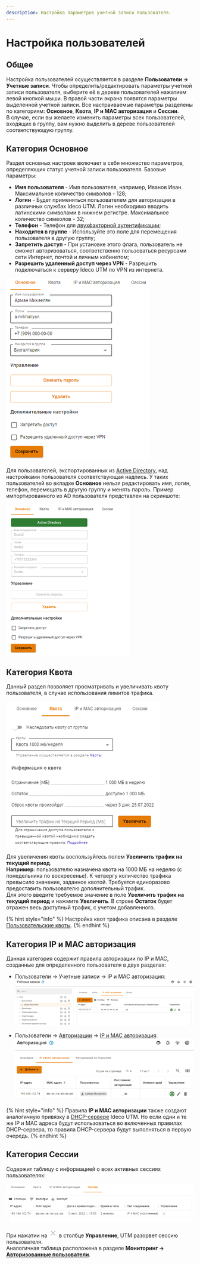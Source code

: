 ```yaml
---
description: Настройка параметров учетной записи пользователя.
---
```


# Настройка пользователей

## Общее

Настройка пользователей осуществляется в разделе **Пользователи -> Учетные записи**. Чтобы определить/редактировать параметры учетной записи пользователя, выберите её в дереве пользователей нажатием левой кнопкой мыши. В правой части экрана появятся параметры выделенной учетной записи. Все настраиваемые параметры разделены по категориям: **Основное**, **Квота**, **IP и MAC авторизация** и **Сессии**. \
В случае, если вы желаете изменить параметры всех пользователей, входящих в группу, вам нужно выделить в дереве пользователей соответствующую группу. 

## Категория Основное

Раздел основных настроек включает в себя множество параметров, определяющих статус учетной записи пользователя. Базовые параметры:

* **Имя пользователя** - Имя пользователя, например, Иванов Иван. Максимальное количество символов - 128;
* **Логин** - Будет применяться пользователем для авторизации в различных службах Ideco UTM. Логин необходимо вводить латинскими символами в нижнем регистре. Максимальное количество символов - 32;
* **Телефон** - Телефон для [двухфакторной аутентификации](../two-factor-authentication.md);
* **Находится в группе** - Используйте это поле для перемещения пользователя в другую группу;
* **Запретить доступ** - При установке этого флага, пользователь не сможет авторизоваться, соответственно пользоваться ресурсами сети Интернет, почтой и личным кабинетом;
* **Разрешить удаленный доступ через VPN** - Разрешить подключаться к серверу Ideco UTM по VPN из интернета.

![](../../../.gitbook/assets/userform.png)

Для пользователей, экспортированных из [Active Directory](../active-directory/README.md), над настройками пользователя соответствующая надпись. У таких пользователей во вкладке **Основное** нельзя редактировать имя, логин, телефон, перемещать в другую группу и менять пароль. Пример импортированного из AD пользователя представлен на скриншоте: 

![adbased.png](../../../.gitbook/assets/userform1.png)

## Категория Квота

Данный раздел позволяет просматривать и увеличивать квоту пользователя, в случае использования лимитов трафика. 

![](../../../.gitbook/assets/quota.png)

Для увеличения квоты воспользуйтесь полем **Увеличить трафик на текущий период**. \
**Например**: пользователю назначена квота на 1000 МБ на неделю (с понедельника по воскресенье). К четвергу количество трафика превысило значение, заданное квотой. Требуется единоразово предоставить пользователю дополнительный трафик. \
Для этого введите требуемое значение в поле **Увеличить трафик на текущий период** и нажмите **Увеличить**. В строке **Остаток** будет отражен весь доступный трафик, с учетом добавленного.

{% hint style="info" %}
Настройка квот трафика описана в разделе [Пользовательские квоты](../../access-rules/quotas.md#nastroika-polzovatelya-i-gruppy).
{% endhint %}

## Категория IP и MAC авторизация

Данная категория содержит правила авторизации по IP и MAC, созданные для определенного пользователя в двух разделах:

* Пользователи -> Учетные записи -> IP и MAC авторизация:
  ![](../../../.gitbook/assets/userform2.png)

* Пользователи -> [Авторизации](../authorization/README.md) -> [IP и MAC авторизация](../authorization/ip-and-mac-authorization/README.md):
 ![](../../../.gitbook/assets/userform3.png)


{% hint style="info" %}
Правила **IP и MAC авторизации** также создают аналогичную привязку в [DHCP-сервере](../../services/dhcp.md) Ideco UTM. Но если одни и те же IP и MAC адреса будут использоваться во включенных правилах DHCP-сервера, то правила DHCP-сервера будут выполняться в первую очередь.
{% endhint %}

## Категория Сессии

Содержит таблицу с информацией о всех активных сессиях пользователях:

![](../../../.gitbook/assets/userform4.png)

При нажатии на ![](../../../.gitbook/assets/icon-cross.png) в столбце **Управление**, UTM разорвет сессию пользователя. \
Аналогичная таблица расположена в разделе **Мониторинг -> [Авторизованные пользователи](../../monitor/authorized-users.md)**. 
